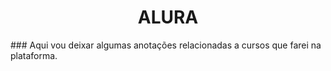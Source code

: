 <div align="center">

# ALURA

</div>
### Aqui vou deixar algumas anotações relacionadas a cursos que farei na plataforma.
